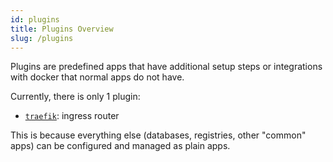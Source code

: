 ```yaml
---
id: plugins
title: Plugins Overview
slug: /plugins
---
```


Plugins are predefined apps that have additional setup steps or integrations with docker that normal apps do not have.

Currently, there is only 1 plugin:

- [`traefik`](/docs/plugins/traefik): ingress router

This is because everything else (databases, registries, other "common" apps) can be configured and managed as plain apps.
